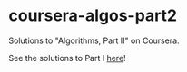 # coursera-algos-part2
Solutions to "Algorithms, Part II" on Coursera.

See the solutions to Part I [here](https://github.com/njsand/coursera-algos-part1)!
